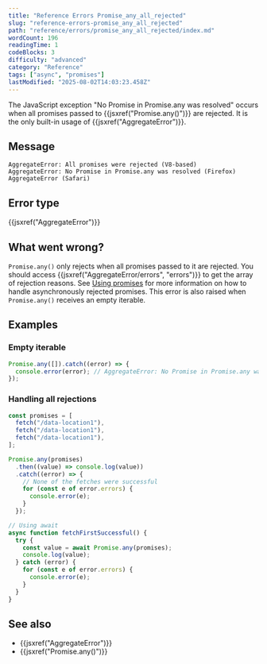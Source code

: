 ```yaml
---
title: "Reference Errors Promise_any_all_rejected"
slug: "reference-errors-promise_any_all_rejected"
path: "reference/errors/promise_any_all_rejected/index.md"
wordCount: 196
readingTime: 1
codeBlocks: 3
difficulty: "advanced"
category: "Reference"
tags: ["async", "promises"]
lastModified: "2025-08-02T14:03:23.458Z"
---
```



The JavaScript exception "No Promise in Promise.any was resolved" occurs when all promises passed to {{jsxref("Promise.any()")}} are rejected. It is the only built-in usage of {{jsxref("AggregateError")}}.

## Message

```plain
AggregateError: All promises were rejected (V8-based)
AggregateError: No Promise in Promise.any was resolved (Firefox)
AggregateError (Safari)
```

## Error type

{{jsxref("AggregateError")}}

## What went wrong?

`Promise.any()` only rejects when all promises passed to it are rejected. You should access {{jsxref("AggregateError/errors", "errors")}} to get the array of rejection reasons. See [Using promises](/en-US/docs/Web/JavaScript/Guide/Using_promises#error_handling) for more information on how to handle asynchronously rejected promises. This error is also raised when `Promise.any()` receives an empty iterable.

## Examples

### Empty iterable

```js
Promise.any([]).catch((error) => {
  console.error(error); // AggregateError: No Promise in Promise.any was resolved
});
```

### Handling all rejections

```js
const promises = [
  fetch("/data-location1"),
  fetch("/data-location1"),
  fetch("/data-location1"),
];

Promise.any(promises)
  .then((value) => console.log(value))
  .catch((error) => {
    // None of the fetches were successful
    for (const e of error.errors) {
      console.error(e);
    }
  });

// Using await
async function fetchFirstSuccessful() {
  try {
    const value = await Promise.any(promises);
    console.log(value);
  } catch (error) {
    for (const e of error.errors) {
      console.error(e);
    }
  }
}
```

## See also

- {{jsxref("AggregateError")}}
- {{jsxref("Promise.any()")}}
